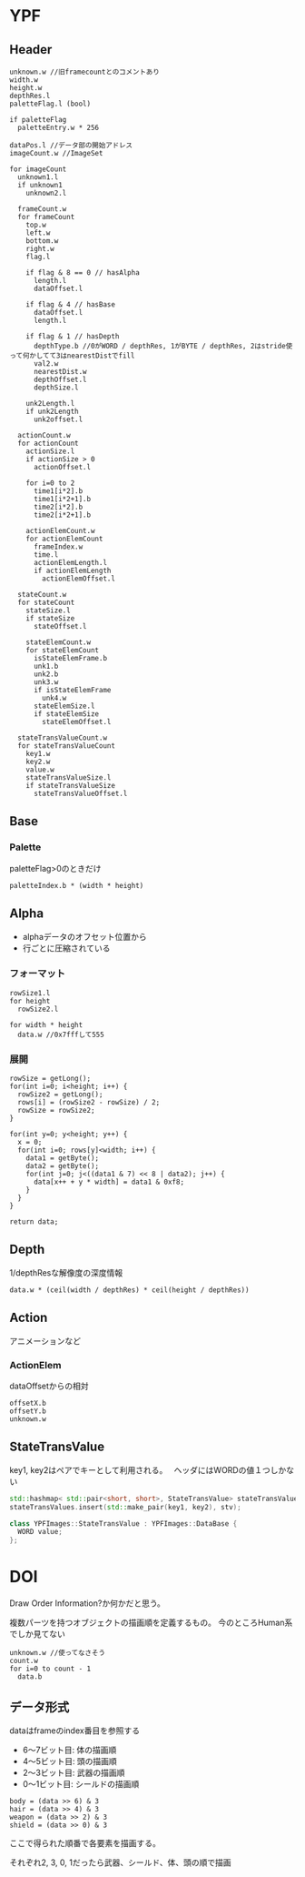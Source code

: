 # YPF
## Header
```
unknown.w //旧framecountとのコメントあり
width.w
height.w
depthRes.l
paletteFlag.l (bool)

if paletteFlag
  paletteEntry.w * 256

dataPos.l //データ部の開始アドレス
imageCount.w //ImageSet

for imageCount
  unknown1.l
  if unknown1
    unknown2.l
  
  frameCount.w
  for frameCount
    top.w
    left.w
    bottom.w
    right.w
    flag.l
    
    if flag & 8 == 0 // hasAlpha
      length.l
      dataOffset.l
      
    if flag & 4 // hasBase
      dataOffset.l
      length.l
      
    if flag & 1 // hasDepth
      depthType.b //0がWORD / depthRes, 1がBYTE / depthRes, 2はstride使って何かしてて3はnearestDistでfill
      val2.w
      nearestDist.w
      depthOffset.l
      depthSize.l
      
    unk2Length.l
    if unk2Length
      unk2offset.l
      
  actionCount.w
  for actionCount
    actionSize.l
    if actionSize > 0
      actionOffset.l
    
    for i=0 to 2
      time1[i*2].b
      time1[i*2+1].b
      time2[i*2].b
      time2[i*2+1].b
    
    actionElemCount.w
    for actionElemCount
      frameIndex.w
      time.l
      actionElemLength.l
      if actionElemLength
        actionElemOffset.l
  
  stateCount.w
  for stateCount
    stateSize.l
    if stateSize
      stateOffset.l
      
    stateElemCount.w
    for stateElemCount
      isStateElemFrame.b
      unk1.b
      unk2.b
      unk3.w
      if isStateElemFrame
        unk4.w
      stateElemSize.l
      if stateElemSize
        stateElemOffset.l
    
  stateTransValueCount.w
  for stateTransValueCount
    key1.w
    key2.w
    value.w
    stateTransValueSize.l
    if stateTransValueSize
      stateTransValueOffset.l
```

## Base

### Palette
paletteFlag>0のときだけ
```
paletteIndex.b * (width * height)
```

## Alpha
- alphaデータのオフセット位置から
- 行ごとに圧縮されている

### フォーマット
```
rowSize1.l
for height
  rowSize2.l

for width * height
  data.w //0x7fffして555
```

### 展開
```
rowSize = getLong();
for(int i=0; i<height; i++) {
  rowSize2 = getLong();
  rows[i] = (rowSize2 - rowSize) / 2;
  rowSize = rowSize2;
}

for(int y=0; y<height; y++) {
  x = 0;
  for(int i=0; rows[y]<width; i++) {
    data1 = getByte();
    data2 = getByte();
    for(int j=0; j<((data1 & 7) << 8 | data2); j++) {
      data[x++ + y * width] = data1 & 0xf8;
    }
  }
}

return data;
```

## Depth
1/depthResな解像度の深度情報
```
data.w * (ceil(width / depthRes) * ceil(height / depthRes))
```

## Action
アニメーションなど
### ActionElem
dataOffsetからの相対
```
offsetX.b
offsetY.b
unknown.w
```

## StateTransValue
key1, key2はペアでキーとして利用される。  
ヘッダにはWORDの値１つしかない
```cpp
std::hashmap< std::pair<short, short>, StateTransValue> stateTransValues;
stateTransValues.insert(std::make_pair(key1, key2), stv);
```
```cpp
class YPFImages::StateTransValue : YPFImages::DataBase {
  WORD value;
};
```

# DOI
Draw Order Information?か何かだと思う。

複数パーツを持つオブジェクトの描画順を定義するもの。
今のところHuman系でしか見てない

```
unknown.w //使ってなさそう
count.w
for i=0 to count - 1
  data.b
```

## データ形式
dataはframeのindex番目を参照する
* 6～7ビット目: 体の描画順
* 4～5ビット目: 頭の描画順
* 2～3ビット目: 武器の描画順
* 0～1ビット目: シールドの描画順

```
body = (data >> 6) & 3
hair = (data >> 4) & 3
weapon = (data >> 2) & 3
shield = (data >> 0) & 3
```

ここで得られた順番で各要素を描画する。

それぞれ2, 3, 0, 1だったら武器、シールド、体、頭の順で描画
